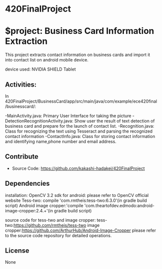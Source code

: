 # 420FinalProject
$project: Business Card Information Extraction
========

This project extracts contact information on business cards and import it into contact list on android mobile device.

device used: NVIDIA SHIELD Tablet

Activities:
--------
In 420FinalProject/BusinessCard/app/src/main/java/com/example/ece420final/businesscard/:

-MainActivity.java: Primary User Interface for taking the picture
-DetectionRecognitionActivity.java: Show user the result of text detection of business card and prepare for the launch of contact list.
-Recognition.java: Class for recognizing the text using Tesseract and parsing the recognized contact information
-ContactInfo.java: Class for storing contact information and identifying name,phone number and email address.


Contribute
----------

- Source Code: https://github.com/kakashi-hadakei/420FinalProject

Dependencies
----------
installation:
OpenCV 3.2 sdk for android: please refer to OpenCV official website
Tess-two: compile 'com.rmtheis:tess-two:6.3.0'(in gradle build script)
Android image cropper:'compile 'com.theartofdev.edmodo:android-image-cropper:2.4.+'(in gradle build script)

source code for tess-two and image cropper:
tess-two:https://github.com/rmtheis/tess-two
image cropper:https://github.com/ArthurHub/Android-Image-Cropper
please refer to the source code repository for detailed operations.

  
License
-------

None
